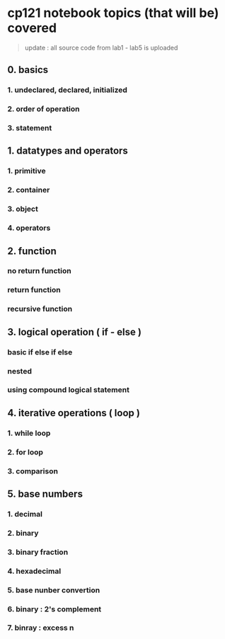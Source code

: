 # cp121 notebook topics (that will be) covered
> update : all source code from lab1 - lab5 is uploaded
## 0. basics
### 1. undeclared, declared, initialized
### 2. order of operation
### 3. statement
## 1. datatypes and operators
### 1. primitive
### 2. container
### 3. object
### 4. operators
## 2. function
### no return function
### return function
### recursive function
## 3. logical operation ( if - else )
### basic if else if else
### nested
### using compound logical statement
## 4. iterative operations ( loop )
### 1. while loop
### 2. for loop
### 3. comparison
## 5. base numbers
### 1. decimal
### 2. binary
### 3. binary fraction
### 4. hexadecimal
### 5. base nunber convertion
### 6. binary : 2's complement
### 7. binray : excess n


